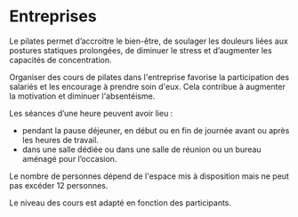 # Entreprises

Le pilates permet d’accroitre le bien-être, de soulager les douleurs liées aux postures statiques prolongées, de diminuer le stress et d’augmenter les capacités de concentration.

Organiser des cours de pilates dans l'entreprise favorise la participation des salariés et les encourage à prendre soin d'eux. Cela contribue à augmenter la motivation et diminuer l'absentéisme.

Les séances d’une heure peuvent avoir lieu :

- pendant la pause déjeuner, en début ou en fin de journée avant ou après les heures de travail.
- dans une salle dédiée ou dans une salle de réunion ou un bureau aménagé pour l’occasion.

Le nombre de personnes dépend de l'espace mis à disposition mais ne peut pas excéder 12 personnes.

Le niveau des cours est adapté en fonction des participants.
